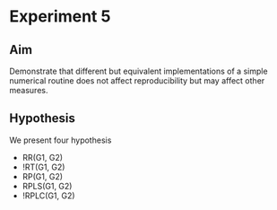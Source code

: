 # Experiment 5
## Aim
Demonstrate that different but equivalent implementations of a simple numerical routine does not affect reproducibility 
but may affect other measures.

## Hypothesis
We present four hypothesis
  - RR(G1, G2)
  - !RT(G1, G2)
  - RP(G1, G2)
  - RPLS(G1, G2)
  - !RPLC(G1, G2)